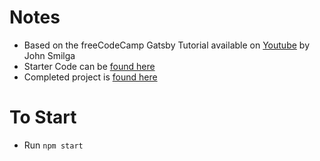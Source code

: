 # Notes

- Based on the freeCodeCamp Gatsby Tutorial available on [Youtube](https://www.youtube.com/watch?v=RaTpreA0v7Q&ab_channel=freeCodeCamp.org) by John Smilga
- Starter Code can be [found here](https://github.com/john-smilga/gatsby-v3-tutorial-recipes)
- Completed project is [found here](https://gatsby-v3-tutorial-recipes.netlify.app/tags)

# To Start

- Run `npm start`

